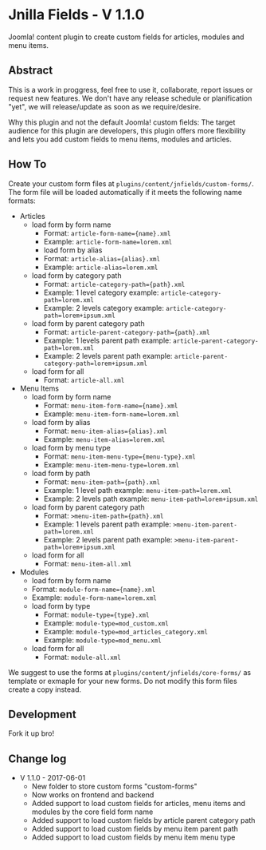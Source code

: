 # Jnilla Fields - V 1.1.0

Joomla! content plugin to create custom fields for articles, modules and menu items.

## Abstract

This is a work in proggress, feel free to use it, collaborate, report issues or request new features. We don't have any release schedule or planification "yet", we will release/update as soon as we require/desire.

Why this plugin and not the default Joomla! custom fields: The target audience for this plugin are developers, this plugin offers more flexibility and lets you add custom fields to menu items, modules and articles.

## How To

Create your custom form files at <code>plugins/content/jnfields/custom-forms/</code>. The form file will be loaded automatically if it meets the following name formats:

* Articles
  * load form by form name
    * Format: <code>article-form-name={name}.xml</code>
    * Example: <code>article-form-name=lorem.xml</code>
    * load form by alias
    * Format: <code>article-alias={alias}.xml</code>
    * Example: <code>article-alias=lorem.xml</code>
  * load form by category path
    * Format: <code>article-category-path={path}.xml</code>
    * Example: 1 level category example: <code>article-category-path=lorem.xml</code>
    * Example: 2 levels category example: <code>article-category-path=lorem+ipsum.xml</code>
  * load form by parent category path
    * Format: <code>article-parent-category-path={path}.xml</code>
    * Example: 1 levels parent path example: <code>article-parent-category-path=lorem.xml</code>
    * Example: 2 levels parent path example: <code>article-parent-category-path=lorem+ipsum.xml</code>
  * load form for all
    * Format: <code>article-all.xml</code>
* Menu Items
  * load form by form name
    * Format: <code>menu-item-form-name={name}.xml</code>
    * Example: <code>menu-item-form-name=lorem.xml</code>
  * load form by alias
    * Format: <code>menu-item-alias={alias}.xml</code>
    * Example: <code>menu-item-alias=lorem.xml</code>
  * load form by menu type
    * Format: <code>menu-item-menu-type={menu-type}.xml</code>
    * Example: <code>menu-item-menu-type=lorem.xml</code>
  * load form by path
    * Format: <code>menu-item-path={path}.xml</code>
    * Example: 1 level path example: <code>menu-item-path=lorem.xml</code>
    * Example: 2 levels path example: <code>menu-item-path=lorem+ipsum.xml</code>
  * load form by parent category path
    * Format: <code>>menu-item-path={path}.xml</code>
    * Example: 1 levels parent path example: <code>>menu-item-parent-path=lorem.xml</code>
    * Example: 2 levels parent path example: <code>>menu-item-parent-path=lorem+ipsum.xml</code>
  * load form for all
    * Format: <code>menu-item-all.xml</code>
* Modules
   * load form by form name
    * Format: <code>module-form-name={name}.xml</code>
    * Example: <code>module-form-name=lorem.xml</code>
  * load form by type
    * Format: <code>module-type={type}.xml</code>
    * Example: <code>module-type=mod_custom.xml</code>
    * Example: <code>module-type=mod_articles_category.xml</code>
    * Example: <code>module-type=mod_menu.xml</code>
  * load form for all
    * Format: <code>module-all.xml</code>

We suggest to use the forms at <code>plugins/content/jnfields/core-forms/</code> as template or exmaple for your new forms. Do not modify this form files create a copy instead.

## Development

Fork it up bro!

## Change log

* V 1.1.0 - 2017-06-01
  * New folder to store custom forms "custom-forms"
  * Now works on frontend and backend
  * Added support to load custom fields for articles, menu items and modules by the core field form name
  * Added support to load custom fields by article parent category path
  * Added support to load custom fields by menu item parent path
  * Added support to load custom fields by menu item menu type
  
  
  
  
  
  
  
